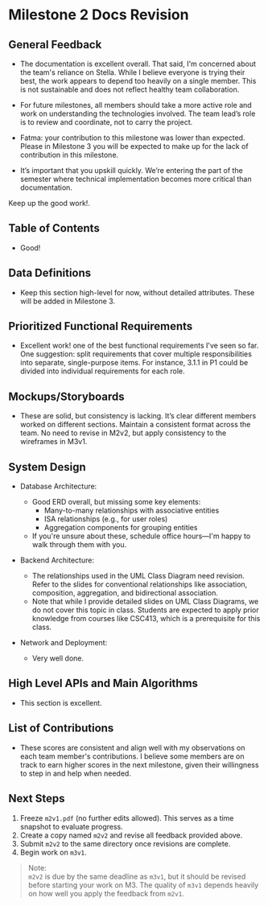 # Milestone 2 Docs Revision

## General Feedback

- The documentation is excellent overall. That said, I'm concerned about the team's reliance on Stella. While I believe everyone is trying their best, the work appears to depend too heavily on a single member. This is not sustainable and does not reflect healthy team collaboration.

- For future milestones, all members should take a more active role and work on understanding the technologies involved. The team lead’s role is to review and coordinate, not to carry the project.

- Fatma: your contribution to this milestone was lower than expected. Please in Milestone 3 you will be expected to make up for the lack of contribution in this milestone.

- It’s important that you upskill quickly. We’re entering the part of the semester where technical implementation becomes more critical than documentation.

Keep up the good work!.


## Table of Contents

- Good!

## Data Definitions

- Keep this section high-level for now, without detailed attributes. These will be added in Milestone 3.

## Prioritized Functional Requirements

- Excellent work! one of the best functional requirements I've seen so far. One suggestion: split requirements that cover multiple responsibilities into separate, single-purpose items. For instance, 3.1.1 in P1 could be divided into individual requirements for each role.

## Mockups/Storyboards

- These are solid, but consistency is lacking. It’s clear different members worked on different sections. Maintain a consistent format across the team. No need to revise in M2v2, but apply consistency to the wireframes in M3v1.

## System Design

- Database Architecture:
   - Good ERD overall, but missing some key elements:
     - Many-to-many relationships with associative entities
     - ISA relationships (e.g., for user roles)
     - Aggregation components for grouping entities
   - If you're unsure about these, schedule office hours—I'm happy to walk through them with you.

- Backend Architecture:
   - The relationships used in the UML Class Diagram need revision. Refer to the slides for conventional relationships like association, composition, aggregation, and bidirectional association.
   - Note that while I provide detailed slides on UML Class Diagrams, we do not cover this topic in class. Students are expected to apply prior knowledge from courses like CSC413, which is a prerequisite for this class.

- Network and Deployment:
   - Very well done.

## High Level APIs and Main Algorithms

- This section is excellent.

## List of Contributions

- These scores are consistent and align well with my observations on each team member's contributions. I believe some members are on track to earn higher scores in the next milestone, given their willingness to step in and help when needed.


## Next Steps

1. Freeze `m2v1.pdf` (no further edits allowed). This serves as a time snapshot to evaluate progress.
2. Create a copy named `m2v2` and revise all feedback provided above.
3. Submit `m2v2` to the same directory once revisions are complete.
4. Begin work on `m3v1`.

> Note:  
> `m2v2` is due by the same deadline as `m3v1`, but it should be revised before starting your work on M3. The quality of `m3v1` depends heavily on how well you apply the feedback from `m2v1`.
